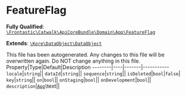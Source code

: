 #  FeatureFlag

**Fully Qualified**: [`\Frontastic\Catwalk\ApiCoreBundle\Domain\App\FeatureFlag`](../../../../../src/php/ApiCoreBundle/Domain/App/FeatureFlag.php)

**Extends**: [`\Kore\DataObject\DataObject`](https://github.com/kore/DataObject)

This file has been autogenerated. Any changes to this file will be overwritten
again. Do NOT change anything in this file.
Property|Type|Default|Description
--------|----|-------|-----------
`locale`|`string`||
`dataId`|`string`||
`sequence`|`string`||
`isDeleted`|`bool`|`false`|
`key`|`string`||
`on`|`bool`||
`onStaging`|`bool`||
`onDevelopment`|`bool`||
`description`|[`App`](../App.md)\text||

